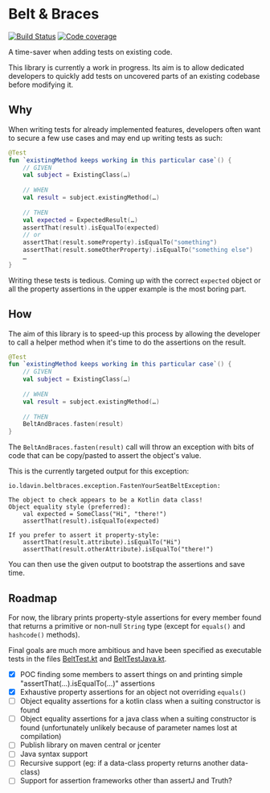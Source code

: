 # Belt & Braces

[![Build Status](https://travis-ci.org/ldavin/belt-braces.svg?branch=master)](https://travis-ci.org/ldavin/belt-braces)
[![Code coverage](https://codecov.io/gh/ldavin/belt-braces/branch/master/graph/badge.svg)](https://codecov.io/gh/ldavin/belt-braces)

A time-saver when adding tests on existing code.

This library is currently a work in progress.
Its aim is to allow dedicated developers to quickly add tests on uncovered parts of an existing codebase before modifying it.

## Why
When writing tests for already implemented features, developers often want to secure a few use cases and may end up writing tests as such:

```kotlin
@Test
fun `existingMethod keeps working in this particular case`() {
    // GIVEN
    val subject = ExistingClass(…)
    
    // WHEN
    val result = subject.existingMethod(…)
    
    // THEN
    val expected = ExpectedResult(…)
    assertThat(result).isEqualTo(expected)
    // or
    assertThat(result.someProperty).isEqualTo("something")
    assertThat(result.someOtherProperty).isEqualTo("something else")
    …
}
```

Writing these tests is tedious. Coming up with the correct `expected` object or all the property assertions in the upper example is the most boring part.

## How
The aim of this library is to speed-up this process by allowing the developer to call a helper method when it's time to do the assertions on the result.

```kotlin
@Test
fun `existingMethod keeps working in this particular case`() {
    // GIVEN
    val subject = ExistingClass(…)
    
    // WHEN
    val result = subject.existingMethod(…)
    
    // THEN
    BeltAndBraces.fasten(result)
}
```

The `BeltAndBraces.fasten(result)` call will throw an exception with bits of code that can be copy/pasted to assert the object's value.

This is the currently targeted output for this exception:

```
io.ldavin.beltbraces.exception.FastenYourSeatBeltException: 

The object to check appears to be a Kotlin data class!
Object equality style (preferred):
    val expected = SomeClass("Hi", "there!")
    assertThat(result).isEqualTo(expected)

If you prefer to assert it property-style:
    assertThat(result.attribute).isEqualTo("Hi")
    assertThat(result.otherAttribute).isEqualTo("there!")
```

You can then use the given output to bootstrap the assertions and save time.

## Roadmap
For now, the library prints property-style assertions for every member found that returns a primitive or non-null `String` type (except for `equals()` and `hashcode()` methods).

Final goals are much more ambitious and have been specified as executable tests in the files [BeltTest.kt](src/test/kotlin/io/ldavin/beltbraces/BeltTest.kt) and [BeltTestJava.kt](src/test/kotlin/io/ldavin/beltbraces/BeltTestJava.kt).

- [x] POC finding some members to assert things on and printing simple "assertThat(…).isEqualTo(…)" assertions
- [x] Exhaustive property assertions for an object not overriding `equals()`
- [ ] Object equality assertions for a kotlin class when a suiting constructor is found
- [ ] Object equality assertions for a java class when a suiting constructor is found (unfortunately unlikely because of parameter names lost at compilation)
- [ ] Publish library on maven central or jcenter
- [ ] Java syntax support
- [ ] Recursive support (eg: if a data-class property returns another data-class)
- [ ] Support for assertion frameworks other than assertJ and Truth?
